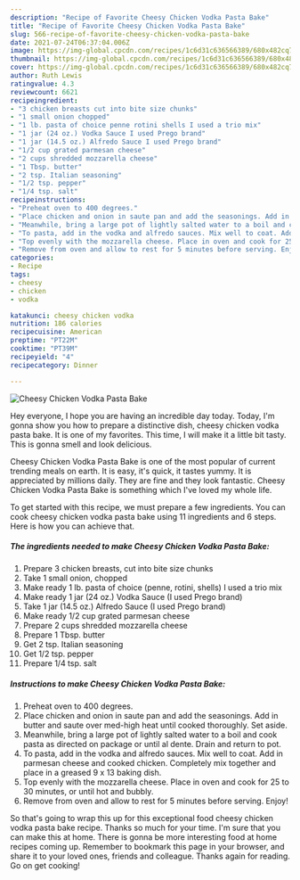 ```yaml
---
description: "Recipe of Favorite Cheesy Chicken Vodka Pasta Bake"
title: "Recipe of Favorite Cheesy Chicken Vodka Pasta Bake"
slug: 566-recipe-of-favorite-cheesy-chicken-vodka-pasta-bake
date: 2021-07-24T06:37:04.006Z
image: https://img-global.cpcdn.com/recipes/1c6d31c636566389/680x482cq70/cheesy-chicken-vodka-pasta-bake-recipe-main-photo.jpg
thumbnail: https://img-global.cpcdn.com/recipes/1c6d31c636566389/680x482cq70/cheesy-chicken-vodka-pasta-bake-recipe-main-photo.jpg
cover: https://img-global.cpcdn.com/recipes/1c6d31c636566389/680x482cq70/cheesy-chicken-vodka-pasta-bake-recipe-main-photo.jpg
author: Ruth Lewis
ratingvalue: 4.3
reviewcount: 6621
recipeingredient:
- "3 chicken breasts cut into bite size chunks"
- "1 small onion chopped"
- "1 lb. pasta of choice penne rotini shells I used a trio mix"
- "1 jar (24 oz.) Vodka Sauce I used Prego brand"
- "1 jar (14.5 oz.) Alfredo Sauce I used Prego brand"
- "1/2 cup grated parmesan cheese"
- "2 cups shredded mozzarella cheese"
- "1 Tbsp. butter"
- "2 tsp. Italian seasoning"
- "1/2 tsp. pepper"
- "1/4 tsp. salt"
recipeinstructions:
- "Preheat oven to 400 degrees."
- "Place chicken and onion in saute pan and add the seasonings. Add in butter and saute over med-high heat until cooked thoroughly. Set aside."
- "Meanwhile, bring a large pot of lightly salted water to a boil and cook pasta as directed on package or until al dente. Drain and return to pot."
- "To pasta, add in the vodka and alfredo sauces. Mix well to coat. Add in parmesan cheese and cooked chicken. Completely mix together and place in a greased 9 x 13 baking dish."
- "Top evenly with the mozzarella cheese. Place in oven and cook for 25 to 30 minutes, or until hot and bubbly."
- "Remove from oven and allow to rest for 5 minutes before serving. Enjoy!"
categories:
- Recipe
tags:
- cheesy
- chicken
- vodka

katakunci: cheesy chicken vodka 
nutrition: 186 calories
recipecuisine: American
preptime: "PT22M"
cooktime: "PT39M"
recipeyield: "4"
recipecategory: Dinner

---
```



![Cheesy Chicken Vodka Pasta Bake](https://img-global.cpcdn.com/recipes/1c6d31c636566389/680x482cq70/cheesy-chicken-vodka-pasta-bake-recipe-main-photo.jpg)

Hey everyone, I hope you are having an incredible day today. Today, I'm gonna show you how to prepare a distinctive dish, cheesy chicken vodka pasta bake. It is one of my favorites. This time, I will make it a little bit tasty. This is gonna smell and look delicious.

Cheesy Chicken Vodka Pasta Bake is one of the most popular of current trending meals on earth. It is easy, it's quick, it tastes yummy. It is appreciated by millions daily. They are fine and they look fantastic. Cheesy Chicken Vodka Pasta Bake is something which I've loved my whole life.




To get started with this recipe, we must prepare a few ingredients. You can cook cheesy chicken vodka pasta bake using 11 ingredients and 6 steps. Here is how you can achieve that.

<!--inarticleads1-->

##### The ingredients needed to make Cheesy Chicken Vodka Pasta Bake:

1. Prepare 3 chicken breasts, cut into bite size chunks
1. Take 1 small onion, chopped
1. Make ready 1 lb. pasta of choice (penne, rotini, shells) I used a trio mix
1. Make ready 1 jar (24 oz.) Vodka Sauce (I used Prego brand)
1. Take 1 jar (14.5 oz.) Alfredo Sauce (I used Prego brand)
1. Make ready 1/2 cup grated parmesan cheese
1. Prepare 2 cups shredded mozzarella cheese
1. Prepare 1 Tbsp. butter
1. Get 2 tsp. Italian seasoning
1. Get 1/2 tsp. pepper
1. Prepare 1/4 tsp. salt




<!--inarticleads2-->

##### Instructions to make Cheesy Chicken Vodka Pasta Bake:

1. Preheat oven to 400 degrees.
1. Place chicken and onion in saute pan and add the seasonings. Add in butter and saute over med-high heat until cooked thoroughly. Set aside.
1. Meanwhile, bring a large pot of lightly salted water to a boil and cook pasta as directed on package or until al dente. Drain and return to pot.
1. To pasta, add in the vodka and alfredo sauces. Mix well to coat. Add in parmesan cheese and cooked chicken. Completely mix together and place in a greased 9 x 13 baking dish.
1. Top evenly with the mozzarella cheese. Place in oven and cook for 25 to 30 minutes, or until hot and bubbly.
1. Remove from oven and allow to rest for 5 minutes before serving. Enjoy!




So that's going to wrap this up for this exceptional food cheesy chicken vodka pasta bake recipe. Thanks so much for your time. I'm sure that you can make this at home. There is gonna be more interesting food at home recipes coming up. Remember to bookmark this page in your browser, and share it to your loved ones, friends and colleague. Thanks again for reading. Go on get cooking!
